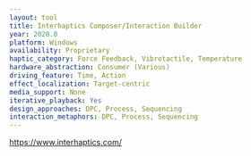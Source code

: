```yaml
---
layout: tool
title: Interhaptics Composer/Interaction Builder
year: 2020.0
platform: Windows
availability: Proprietary
haptic_category: Force Feedback, Vibrotactile, Temperature
hardware_abstraction: Consumer (Various)
driving_feature: Time, Action
effect_localization: Target-centric
media_support: None
iterative_playback: Yes
design_approaches: DPC, Process, Sequencing
interaction_metaphors: DPC, Process, Sequencing
---
```

https://www.interhaptics.com/